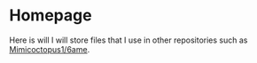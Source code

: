 # Homepage

<script async src="https://pagead2.googlesyndication.com/pagead/js/adsbygoogle.js?client=ca-pub-9085785282756531"
     crossorigin="anonymous">
</script>

Here is will I will store files that I use in other repositories such as [Mimicoctopus1/6ame](https://github.com/mimicoctopus1/6ame).
